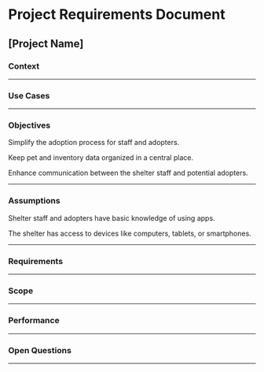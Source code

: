 # Project Requirements Document

## [Project Name]

### Context

***

### Use Cases

***

### Objectives

Simplify the adoption process for staff and adopters.

Keep pet and inventory data organized in a central place.

Enhance communication between the shelter staff and potential adopters.

***

### Assumptions

Shelter staff and adopters have basic knowledge of using apps.

The shelter has access to devices like computers, tablets, or smartphones.

***

### Requirements

***

### Scope

***

### Performance

***

### Open Questions

***
